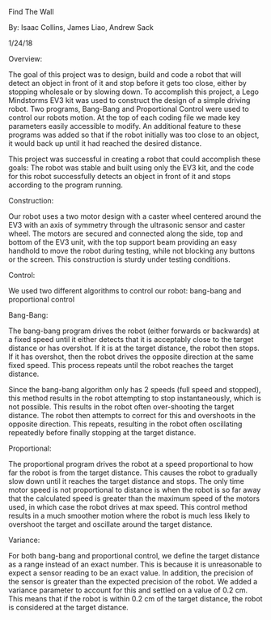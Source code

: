 Find The Wall

By: Isaac Collins, James Liao, Andrew Sack

1/24/18


Overview:

The goal of this project was to design, build and code a robot that will detect an object in front of it and stop before it gets too close, either by stopping wholesale or by slowing down. To accomplish this project, a Lego Mindstorms EV3 kit was used to construct the design of a simple driving robot. Two programs, Bang-Bang and Proportional Control were used to control our robots motion. At the top of each coding file we made key parameters easily accessible to modify. An additional feature to these programs was added so that if the robot initially was too close to an object, it would back up until it had reached the desired distance.

This project was successful in creating a robot that could accomplish these goals: The robot was stable and built using only the EV3 kit, and the code for this robot successfully detects an object in front of it and stops according to the program running.

Construction:

Our robot uses a two motor design with a caster wheel centered around the EV3 with an axis of symmetry through the ultrasonic sensor and caster wheel. The motors are secured and connected along the side, top and bottom of the EV3 unit, with the top support beam providing an easy handhold to move the robot during testing, while not blocking any buttons or the screen. This construction is sturdy under testing conditions.

Control:

We used two different algorithms to control our robot: bang-bang and proportional control

Bang-Bang:

The bang-bang program drives the robot (either forwards or backwards) at a fixed speed until it either detects that it is acceptably close to the target distance or has overshot. If it is at the target distance, the robot then stops. If it has overshot, then the robot drives the opposite direction at the same fixed speed. This process repeats until the robot reaches the target distance.

Since the bang-bang algorithm only has 2 speeds (full speed and stopped), this method results in the robot attempting to stop instantaneously, which is not possible. This results in the robot often over-shooting the target distance. The robot then attempts to correct for this and overshoots in the opposite direction. This repeats, resulting in the robot often oscillating repeatedly before finally stopping at the target distance.

Proportional:

The proportional program drives the robot at a speed proportional to how far the robot is from the target distance. This causes the robot to gradually slow down until it reaches the target distance and stops. The only time motor speed is not proportional to distance is when the robot is so far away that the calculated speed is greater than the maximum speed of the motors used, in which case the robot drives at max speed. This control method results in a much smoother motion where the robot is much less likely to overshoot the target and oscillate around the target distance.

Variance:

For both bang-bang and proportional control, we define the target distance as a range instead of an exact number. This is because it is unreasonable to expect a sensor reading to be an exact value. In addition, the precision of the sensor is greater than the expected precision of the robot. We added a variance parameter to account for this and settled on a value of 0.2 cm. This means that if the robot is within 0.2 cm of the target distance, the robot is considered at the target distance.
